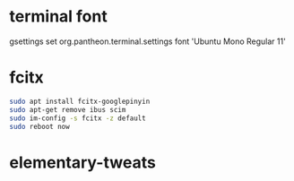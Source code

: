 # terminal font

gsettings set org.pantheon.terminal.settings font 'Ubuntu Mono Regular 11'

# fcitx

```sh
sudo apt install fcitx-googlepinyin
sudo apt-get remove ibus scim  
sudo im-config -s fcitx -z default
sudo reboot now
```
# elementary-tweats

